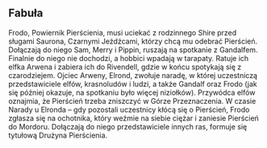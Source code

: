 ## Fabuła
Frodo, Powiernik Pierścienia, musi uciekać z rodzinnego Shire przed sługami Saurona, Czarnymi Jeźdźcami, którzy chcą mu odebrać Pierścień. Dołączają do niego Sam, Merry i Pippin, ruszają na spotkanie z Gandalfem. Finalnie do niego nie dochodzi, a hobbici wpadają w tarapaty. Ratuje ich elfka Arwena i zabiera ich do Rivendell, gdzie w końcu spotykają się z czarodziejem.
Ojciec Arweny, Elrond, zwołuje naradę, w której uczestniczą przedstawiciele elfów, krasnoludów i ludzi, a także Gandalf oraz Frodo (jak się później okazuje, na spotkaniu było więcej niziołków). Przywódca elfów oznajmia, że Pierścień trzeba zniszczyć w Górze Przeznaczenia.
W czasie Narady u Elronda – gdy pozostali uczestnicy kłócą się o Pierścień, Frodo zgłasza się na ochotnika, który weźmie na siebie ciężar i zaniesie Pierścień do Mordoru. Dołączają do niego przedstawiciele innych ras, formuje się tytułową Drużyna Pierścienia.
